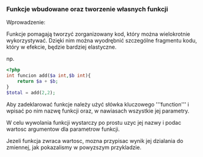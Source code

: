 ### Funkcje wbudowane oraz tworzenie własnych funkcji

Wprowadzenie:

Funkcje pomagają tworzyć zorganizowany kod, który można wielokrotnie wykorzystywać. Dzięki nim można wyodrębnić szczególne fragmentu kodu, który w efekcie, będzie bardziej elastyczne.  

np.

```php
<?php
int funcion add($a int,$b int){
    return $a + $b;
}
$total = add(2,2);

```

Aby zadeklarować funkcje należy użyć słówka kluczowego '''function''' i wpisać po nim nazwę funkcji oraz, w nawiasach wszystkie jej parametry. 


W celu wywolania funkcji wystarczy po prostu uzyc jej nazwy i podac wartosc argumentow dla parametrow funkcji.

Jezeli funkcja zwraca wartosc, mozna przypisac wynik jej dzialania do zmiennej, jak pokazalismy w powyzszym przykladzie. 
